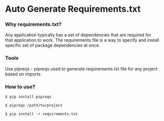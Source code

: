 Auto Generate Requirements.txt
========

### Why requirements.txt?
Any application typically has a set of dependencies that are required for that application to work. The requirements file is a way to specify and install specific set of package dependencies at once.


### Tools
Use pipreqs - pipreqs used to generate requirements.txt file for any project based on imports


### How to use?
```
$ pip install pipreqs

$ pipreqs /path/to/project

$ pip install -r requirements.txt
```
